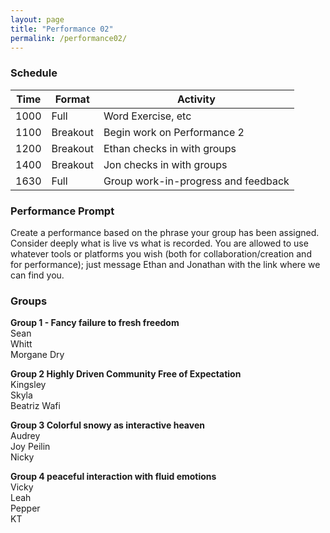 ```yaml
---
layout: page
title: "Performance 02"
permalink: /performance02/
---
```



### Schedule

| Time | Format   | Activity                            |
| ---- | -------- | ----------------------------------- |
| 1000 | Full     | Word Exercise, etc                  |
| 1100 | Breakout | Begin work on Performance 2         |
| 1200 | Breakout | Ethan checks in with groups         |
| 1400 | Breakout | Jon checks in with groups           |
| 1630 | Full     | Group work-in-progress and feedback |

### Performance Prompt

Create a performance based on the phrase your group has been assigned. Consider deeply what is live vs what is recorded. You are allowed to use whatever tools or platforms you wish (both for collaboration/creation and for performance); just message Ethan and Jonathan with the link where we can find you.

### Groups

**Group 1	- Fancy failure to fresh freedom**  
Sean	
Whitt	
Morgane	
Dry	
	
**Group 2	Highly Driven Community Free of Expectation**  
Kingsley	
Skyla	
Beatriz	
Wafi	
	
**Group 3	Colorful snowy as interactive heaven**  
Audrey	
Joy	
Peilin	
Nicky	
	
**Group 4	peaceful interaction with fluid emotions**  
Vicky	
Leah	
Pepper	
KT	